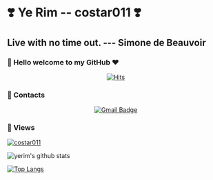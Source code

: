 # ❣️ Ye Rim -- costar011 ❣️

## Live with no time out. --- Simone de Beauvoir

### 👋 Hello welcome to my GitHub ❤️

<div align=center>
  
[![Hits](https://hits.seeyoufarm.com/api/count/incr/badge.svg?url=https%3A%2F%2Fgithub.com%2Fgjbae1212%2Fhit-counter&count_bg=%231E7CAC&title_bg=%233AACED&icon=github.svg&icon_color=%23E7E7E7&title=My+Git&edge_flat=true)](https://hits.seeyoufarm.com)

</div>

### 📩 Contacts

<div align=center>



[![Gmail Badge](https://img.shields.io/badge/Gmail-d14836?style=flat-square&logo=Gmail&logoColor=white&link=mailto:yerim.dev@gmail.com)](mailto:yerim.dev@gmail.com)

</div>

### 🔎 Views
[![costar011](https://github-profile-trophy.vercel.app/?username=costar011&theme=onedark)](https://github.com/costar011)

![yerim's github stats](https://github-readme-stats.vercel.app/api?username=costar011&show_icons=true&theme=radical)

[![Top Langs](https://github-readme-stats.vercel.app/api/top-langs/?username=costar011&layout=compact)](https://github.com/costar011/github-readme-stats)
